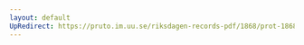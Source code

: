 ```yaml
---
layout: default
UpRedirect: https://pruto.im.uu.se/riksdagen-records-pdf/1868/prot-1868--ak--429/prot-1868--ak--429_058.pdf
---
```

